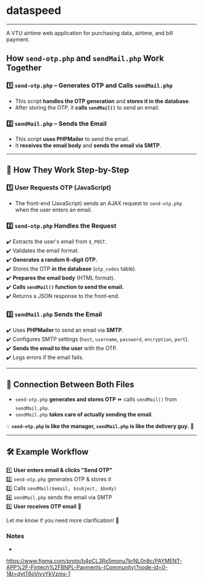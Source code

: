# dataspeed
---
 A VTU airtime web application for purchasing data, airtime, and bill payment.

## **How `send-otp.php` and `sendMail.php` Work Together**  

### **1️⃣ `send-otp.php` – Generates OTP and Calls `sendMail.php`**
- This script **handles the OTP generation** and **stores it in the database**.
- After storing the OTP, it **calls `sendMail()`** to send an email.

### **2️⃣ `sendMail.php` – Sends the Email**
- This script **uses PHPMailer** to send the email.
- It **receives the email body** and **sends the email via SMTP**.

---

## **📌 How They Work Step-by-Step**
### **1️⃣ User Requests OTP (JavaScript)**
- The front-end (JavaScript) sends an AJAX request to `send-otp.php` when the user enters an email.

### **2️⃣ `send-otp.php` Handles the Request**
✔️ Extracts the user's email from `$_POST`.  
✔️ Validates the email format.  
✔️ **Generates a random 6-digit OTP.**  
✔️ Stores the OTP **in the database** (`otp_codes` table).  
✔️ **Prepares the email body** (HTML format).  
✔️ **Calls `sendMail()` function to send the email.**  
✔️ Returns a JSON response to the front-end.

### **3️⃣ `sendMail.php` Sends the Email**
✔️ Uses **PHPMailer** to send an email via **SMTP**.  
✔️ Configures SMTP settings (`host`, `username`, `password`, `encryption`, `port`).  
✔️ **Sends the email to the user** with the OTP.  
✔️ Logs errors if the email fails.  

---

## **🔗 Connection Between Both Files**
- `send-otp.php` **generates and stores OTP** ⏩ calls `sendMail()` from `sendMail.php`.
- `sendMail.php` **takes care of actually sending the email**.

💡 **`send-otp.php` is like the manager, `sendMail.php` is like the delivery guy.** 🚀  

---

## **🛠 Example Workflow**
1️⃣ **User enters email & clicks "Send OTP"**  
2️⃣ `send-otp.php` generates OTP & stores it  
3️⃣ Calls `sendMail($email, $subject, $body)`  
4️⃣ `sendMail.php` sends the email via SMTP  
5️⃣ **User receives OTP email** 🎉  

Let me know if you need more clarification! 🚀

### Notes
- 
https://www.figma.com/proto/b4pCL3Rx5monu7krNL0n8c/PAYMENT-APP%2F-Fintech%2FBNPL-Payments-(Community)?node-id=0-1&t=dytT6oViyyYkVzms-1
